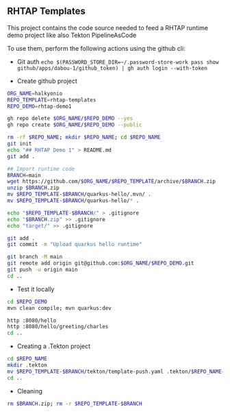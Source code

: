 ## RHTAP Templates

This project contains the code source needed to feed a RHTAP runtime demo project like also Tekton PipelineAsCode

To use them, perform the following actions using the github cli:

- Git auth
`echo $(PASSWORD_STORE_DIR=~/.password-store-work pass show github/apps/dabou-1/github_token) | gh auth login --with-token`

- Create github project

```bash
ORG_NAME=halkyonio
REPO_TEMPLATE=rhtap-templates
REPO_DEMO=rhtap-demo1

gh repo delete $ORG_NAME/$REPO_DEMO --yes
gh repo create $ORG_NAME/$REPO_DEMO --public

rm -rf $REPO_NAME; mkdir $REPO_NAME; cd $REPO_NAME
git init
echo "## RHTAP Demo 1" > README.md
git add .

## Import runtime code
BRANCH=main
wget https://github.com/$ORG_NAME/$REPO_TEMPLATE/archive/$BRANCH.zip
unzip $BRANCH.zip
mv $REPO_TEMPLATE-$BRANCH/quarkus-hello/.mvn/ .
mv $REPO_TEMPLATE-$BRANCH/quarkus-hello/* .

echo "$REPO_TEMPLATE-$BRANCH/" > .gitignore
echo "$BRANCH.zip" >> .gitignore
echo "target/" >> .gitignore

git add .
git commit -m "Upload quarkus hello runtime"

git branch -M main
git remote add origin git@github.com:$ORG_NAME/$REPO_DEMO.git
git push -u origin main
cd ..
```
- Test it locally
```bash
cd $REPO_DEMO
mvn clean compile; mvn quarkus:dev

http :8080/hello
http :8080/hello/greeting/charles
cd ..
```
- Creating a .Tekton project
```bash
cd $REPO_NAME
mkdir .tekton
mv $REPO_TEMPLATE-$BRANCH/tekton/template-push.yaml .tekton/$REPO_NAME-push.yaml
cd ..
```

- Cleaning
```bash
rm $BRANCH.zip; rm -r $REPO_TEMPLATE-$BRANCH
```



